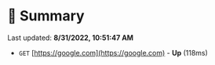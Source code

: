 # 📖 Summary
Last updated: **8/31/2022, 10:51:47 AM**

- `GET` [https://google.com](https://google.com) - **Up** (118ms)
